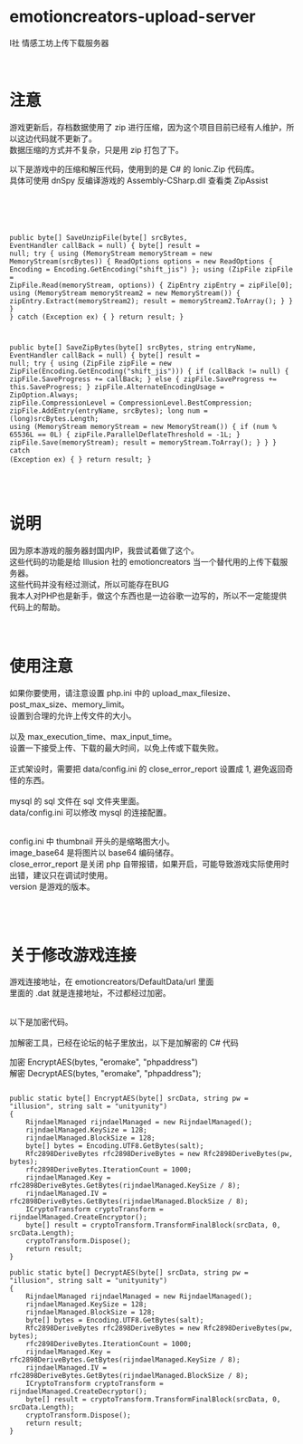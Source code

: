 # emotioncreators-upload-server
I社 情感工坊上传下载服务器

<br />

<h1>注意</h1>
游戏更新后，存档数据使用了 zip 进行压缩，因为这个项目目前已经有人维护，所以这边代码就不更新了。<br />
数据压缩的方式并不复杂，只是用 zip 打包了下。<br />

以下是游戏中的压缩和解压代码，使用到的是 C# 的 Ionic.Zip 代码库。<br />
具体可使用 dnSpy 反编译游戏的 Assembly-CSharp.dll 查看类 ZipAssist<br />

<br />
<pre>
<code>

public byte[] SaveUnzipFile(byte[] srcBytes, EventHandler<SaveProgressEventArgs> callBack = null)
{
	byte[] result = null;
	try
	{
		using (MemoryStream memoryStream = new MemoryStream(srcBytes))
		{
			ReadOptions options = new ReadOptions
			{
				Encoding = Encoding.GetEncoding("shift_jis")
			};
			using (ZipFile zipFile = ZipFile.Read(memoryStream, options))
			{
				ZipEntry zipEntry = zipFile[0];
				using (MemoryStream memoryStream2 = new MemoryStream())
				{
					zipEntry.Extract(memoryStream2);
					result = memoryStream2.ToArray();
				}
			}
		}
	}
	catch (Exception ex)
	{
	}
	return result;
}

public byte[] SaveZipBytes(byte[] srcBytes, string entryName, EventHandler<SaveProgressEventArgs> callBack = null)
{
	byte[] result = null;
	try
	{
		using (ZipFile zipFile = new ZipFile(Encoding.GetEncoding("shift_jis")))
		{
			if (callBack != null)
			{
				zipFile.SaveProgress += callBack;
			}
			else
			{
				zipFile.SaveProgress += this.SaveProgress;
			}
			zipFile.AlternateEncodingUsage = ZipOption.Always;
			zipFile.CompressionLevel = CompressionLevel.BestCompression;
			zipFile.AddEntry(entryName, srcBytes);
			long num = (long)srcBytes.Length;
			using (MemoryStream memoryStream = new MemoryStream())
			{
				if (num % 65536L == 0L)
				{
					zipFile.ParallelDeflateThreshold = -1L;
				}
				zipFile.Save(memoryStream);
				result = memoryStream.ToArray();
			}
		}
	}
	catch (Exception ex)
	{
	}
	return result;
}
</code>
</pre>

<br />

<h1>说明</h1>
因为原本游戏的服务器封国内IP，我尝试着做了这个。<br />
这些代码的功能是给 Illusion 社的 emotioncreators 当一个替代用的上传下载服务器。<br />
这些代码并没有经过测试，所以可能存在BUG<br />
我本人对PHP也是新手，做这个东西也是一边谷歌一边写的，所以不一定能提供代码上的帮助。
<br />
<br />
<br />
<h1>使用注意</h1>
如果你要使用，请注意设置 php.ini 中的 upload_max_filesize、post_max_size、memory_limit。<br />
设置到合理的允许上传文件的大小。<br />
<br />
以及 max_execution_time、max_input_time。<br />
设置一下接受上传、下载的最大时间，以免上传或下载失败。<br /><br />
正式架设时，需要把 data/config.ini 的 close_error_report 设置成 1, 避免返回奇怪的东西。
<br />
<br/>
mysql 的 sql 文件在 sql 文件夹里面。<br />
data/config.ini 可以修改 mysql 的连接配置。<br /><br />

config.ini 中 thumbnail 开头的是缩略图大小。<br />
image_base64 是将图片以 base64 编码储存。<br />
close_error_report 是关闭 php 自带报错，如果开启，可能导致游戏实际使用时出错，建议只在调试时使用。<br />
version 是游戏的版本。<br />
<br />
<br />
<br />

<h1>关于修改游戏连接</h1>
游戏连接地址，在 emotioncreators/DefaultData/url 里面<br />
里面的 .dat 就是连接地址，不过都经过加密。<br /><br />

以下是加密代码。<br /><br />
加解密工具，已经在论坛的帖子里放出，以下是加解密的 C# 代码<br />

加密 EncryptAES(bytes, "eromake", "phpaddress")<br />
解密 DecryptAES(bytes, "eromake", "phpaddress");<br />

<pre>
<code>
public static byte[] EncryptAES(byte[] srcData, string pw = "illusion", string salt = "unityunity")
{
	RijndaelManaged rijndaelManaged = new RijndaelManaged();
	rijndaelManaged.KeySize = 128;
	rijndaelManaged.BlockSize = 128;
	byte[] bytes = Encoding.UTF8.GetBytes(salt);
	Rfc2898DeriveBytes rfc2898DeriveBytes = new Rfc2898DeriveBytes(pw, bytes);
	rfc2898DeriveBytes.IterationCount = 1000;
	rijndaelManaged.Key = rfc2898DeriveBytes.GetBytes(rijndaelManaged.KeySize / 8);
	rijndaelManaged.IV = rfc2898DeriveBytes.GetBytes(rijndaelManaged.BlockSize / 8);
	ICryptoTransform cryptoTransform = rijndaelManaged.CreateEncryptor();
	byte[] result = cryptoTransform.TransformFinalBlock(srcData, 0, srcData.Length);
	cryptoTransform.Dispose();
	return result;
}

public static byte[] DecryptAES(byte[] srcData, string pw = "illusion", string salt = "unityunity")
{
	RijndaelManaged rijndaelManaged = new RijndaelManaged();
	rijndaelManaged.KeySize = 128;
	rijndaelManaged.BlockSize = 128;
	byte[] bytes = Encoding.UTF8.GetBytes(salt);
	Rfc2898DeriveBytes rfc2898DeriveBytes = new Rfc2898DeriveBytes(pw, bytes);
	rfc2898DeriveBytes.IterationCount = 1000;
	rijndaelManaged.Key = rfc2898DeriveBytes.GetBytes(rijndaelManaged.KeySize / 8);
	rijndaelManaged.IV = rfc2898DeriveBytes.GetBytes(rijndaelManaged.BlockSize / 8);
	ICryptoTransform cryptoTransform = rijndaelManaged.CreateDecryptor();
	byte[] result = cryptoTransform.TransformFinalBlock(srcData, 0, srcData.Length);
	cryptoTransform.Dispose();
	return result;
}
</code>
</pre>
